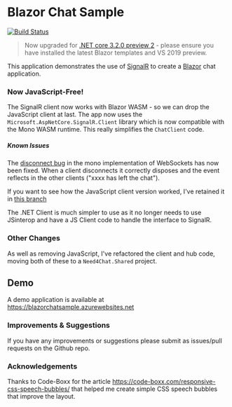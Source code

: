 # Blazor Chat Sample

[![Build Status](https://dev.azure.com/conficient/Need4Chat/_apis/build/status/conficient.Need4Chat?branchName=master)](https://dev.azure.com/conficient/Need4Chat/_build/latest?definitionId=2&branchName=master)

> Now upgraded for [.NET core 3.2.0 preview 2](https://devblogs.microsoft.com/aspnet/blazor-webassembly-3-2-0-preview-2-release-now-available/) - please ensure you have installed the latest Blazor templates and VS 2019 preview.

This application demonstrates the use of [SignalR](https://www.asp.net/signalr) 
to create a [Blazor](https://blazor.net/) chat application.

### Now JavaScript-Free!

The SignalR client now works with Blazor WASM - so we can drop the 
JavaScript client at last. The app now uses the
`Microsoft.AspNetCore.SignalR.Client` library which is now compatible 
with the Mono WASM runtime. This really simplifies the `ChatClient` code.

##### Known Issues

The [disconnect bug](https://github.com/mono/mono/issues/18628") in the mono implementation of WebSockets
    has now been fixed. When a client disconnects it correctly disposes and the event
    reflects in the other clients ("xxxx has left the chat").

If you want to see how the JavaScript client version worked, I've retained 
it in [this branch](https://github.com/conficient/Need4Chat/tree/netcore-3.2.0-preview1)

The .NET Client is much simpler to use as it no longer needs to use JSinterop and have a JS Client 
code to handle the interface to SignalR. 

### Other Changes

As well as removing JavaScript, I've refactored the client and hub code, moving both of 
these to a `Need4Chat.Shared` project.

## Demo

A demo application is available at https://blazorchatsample.azurewebsites.net 

### Improvements & Suggestions

If you have any improvements or suggestions please submit as issues/pull requests on the Github repo.

### Acknowledgements

Thanks to Code-Boxx for the article https://code-boxx.com/responsive-css-speech-bubbles/ 
that helped me create simple CSS speech bubbles that improve the layout.
